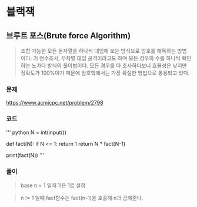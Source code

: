 블랙잭
=======================================================
브루트 포스(Brute force Algorithm)
-------------------------------------------------------
> 조합 가능한 모든 문자열을 하나씩 대입해 보는 방식으로 암호를 해독하는 방법이다.
키 전수조사, 무차별 대입 공격이라고도 하며 모든 경우의 수를 하나씩 확인하는 노가다 방식의 풀이법이다.
모든 경우를 다 조사하다보니 효율성은 낮지만 정확도가 100%이기 때문에 암호학에서는 가장 확실한 방법으로 통용되고 있다.

### 문제
https://www.acmicpc.net/problem/2798

### 코드

''' python
N = int(input())

def fact(N):
if N <= 1:
    return 1
    return N * fact(N-1)

print(fact(N))
'''

### 풀이

> base n = 1 일때 1!은 1로 설정

> n != 1 일때 fact함수는 fact(n-1)을 호출해 n과 곱해준다.
